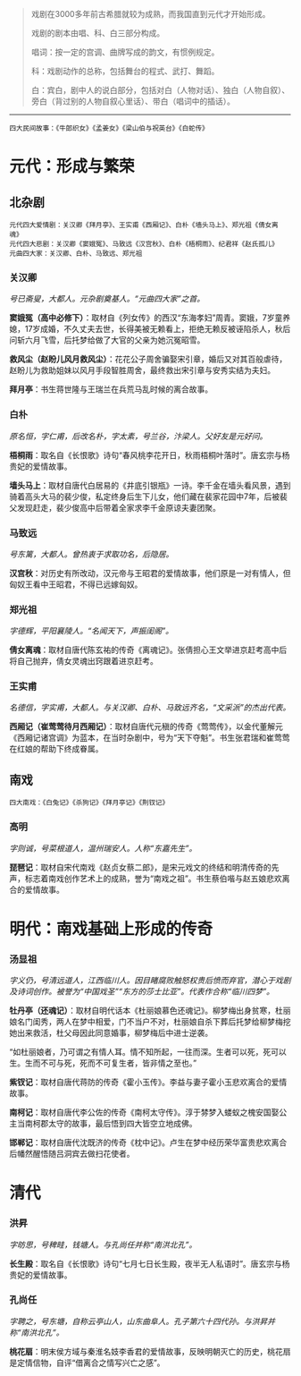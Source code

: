 > 戏剧在3000多年前古希腊就较为成熟，而我国直到元代才开始形成。
> 
> 戏剧的剧本由唱、科、白三部分构成。
> 
> 唱词：按一定的宫调、曲牌写成的韵文，有惯例规定。
> 
> 科：戏剧动作的总称，包括舞台的程式、武打、舞蹈。
> 
> 白：宾白，剧中人的说白部分，包括对白（人物对话）、独白（人物自叙）、旁白（背过别的人物自叙心里话）、带白（唱词中的插话）。
***
```
四大民间故事：《牛郎织女》《孟姜女》《梁山伯与祝英台》《白蛇传》
```
# 元代：形成与繁荣
## 北杂剧
```
元代四大爱情剧：关汉卿《拜月亭》、王实甫《西厢记》、白朴《墙头马上》、郑光祖《倩女离魂》
元代四大悲剧：关汉卿《窦娥冤》、马致远《汉宫秋》、白朴《梧桐雨》、纪君祥《赵氏孤儿》
元曲四大家：关汉卿、白朴、马致远、郑光祖
```
### 关汉卿
_号已斋叟，大都人。元杂剧奠基人。“元曲四大家”之首。_

**窦娥冤（高中必修下）**：取材自《列女传》的西汉“东海孝妇”周青。窦娥，7岁童养媳，17岁成婚，不久丈夫去世，长得美被无赖看上，拒绝无赖反被诬陷杀人，秋后问斩六月飞雪，后托梦给做了大官的父亲为她沉冤昭雪。

**救风尘（赵盼儿风月救风尘）**：花花公子周舍骗娶宋引章，婚后又对其百般虐待，赵盼儿为救助姐妹以风月手段智胜周舍，最终救出宋引章与安秀实结为夫妇。

**拜月亭**：书生蒋世隆与王瑞兰在兵荒马乱时候的离合故事。

### 白朴
_原名恒，字仁甫，后改名朴，字太素，号兰谷，汴梁人。父好友是元好问。_

**梧桐雨**：取名自《长恨歌》诗句“春风桃李花开日，秋雨梧桐叶落时”。唐玄宗与杨贵妃的爱情故事。

**墙头马上**：取材自唐代白居易的《井底引银瓶》一诗。李千金在墙头看风景，遇到骑着高头大马的裴少俊，私定终身后生下儿女，他们藏在裴家花园中7年，后被裴父发现赶走，裴少俊高中后带着全家求李千金原谅夫妻团聚。

### 马致远
_号东篱，大都人。曾热衷于求取功名，后隐居。_

**汉宫秋**：对历史有所改动，汉元帝与王昭君的爱情故事，他们原是一对有情人，但匈奴王看中王昭君，不得已远嫁匈奴。

### 郑光祖
_字德辉，平阳襄陵人。“名闻天下，声振闺阁”。_

**倩女离魂**：取材自唐代陈玄祐的传奇《离魂记》。张倩担心王文举进京赶考高中后将自己抛弃，倩女灵魂出窍跟着进京赶考。

### 王实甫
_名德信，字实甫，大都人。与关汉卿、白朴、马致远齐名，“文采派”的杰出代表。_

**西厢记（崔莺莺待月西厢记）**：取材自唐代元稹的传奇《莺莺传》，以金代董解元《西厢记诸宫调》为蓝本，在当时杂剧中，号为“天下夺魁”。书生张君瑞和崔莺莺在红娘的帮助下终成眷属。

## 南戏
```
四大南戏：《白兔记》《杀狗记》《拜月亭记》《荆钗记》
```
### 高明
_字则诚，号菜根道人，温州瑞安人。人称“东嘉先生”。_

**琵琶记**：取材自宋代南戏《赵贞女蔡二郎》，是宋元戏文的终结和明清传奇的先声，标志着南戏创作艺术上的成熟，誉为“南戏之祖”。书生蔡伯喈与赵五娘悲欢离合的爱情故事。

# 明代：南戏基础上形成的传奇

### 汤显祖
_字义仍，号清远道人，江西临川人。因目睹腐败触怒权贵后愤而弃官，潜心于戏剧及诗词创作。被誉为“中国戏圣”“东方的莎士比亚”。代表作合称“临川四梦”。_

**牡丹亭（还魂记）**：取材自明代话本《杜丽娘慕色还魂记》。柳梦梅出身贫寒，杜丽娘名门闺秀，两人在梦中相爱，门不当户不对，杜丽娘自杀下葬后托梦给柳梦梅挖她出来救活，杜父母因此同意婚事，柳梦梅后中进士逆袭。

“如杜丽娘者，乃可谓之有情人耳。情不知所起，一往而深。生者可以死，死可以生。生而不可与死，死而不可复生者，皆非情之至也。”

**紫钗记**：取材自唐代蒋防的传奇《霍小玉传》。李益与妻子霍小玉悲欢离合的爱情故事。

**南柯记**：取材自唐代李公佐的传奇《南柯太守传》。淳于棼梦入蝼蚁之槐安国娶公主当南柯郡太守的故事，最后悟到四大皆空立地成佛。

**邯郸记**：取材自唐代沈既济的传奇《枕中记》。卢生在梦中经历荣华富贵悲欢离合后幡然醒悟随吕洞宾去做扫花使者。

# 清代

### 洪昇
_字昉思，号稗畦，钱塘人。与孔尚任并称“南洪北孔”。_

**长生殿**：取名自《长恨歌》诗句“七月七日长生殿，夜半无人私语时”。唐玄宗与杨贵妃的爱情故事。

### 孔尚任
_字聘之，号东塘，自称云亭山人，山东曲阜人。孔子第六十四代孙。与洪昇并称“南洪北孔”。_

**桃花扇**：明末侯方域与秦淮名妓李香君的爱情故事，反映明朝灭亡的历史，桃花扇是定情信物，自评“借离合之情写兴亡之感”。

